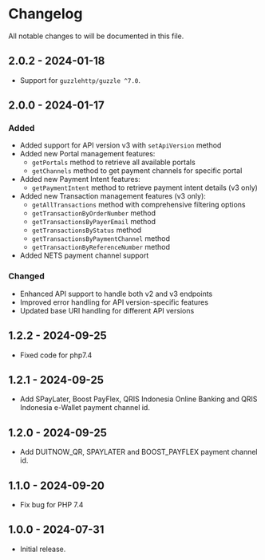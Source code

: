 # Changelog

All notable changes to will be documented in this file.

## 2.0.2 - 2024-01-18
- Support for `guzzlehttp/guzzle ^7.0`.

## 2.0.0 - 2024-01-17

### Added
- Added support for API version v3 with `setApiVersion` method
- Added new Portal management features:
  - `getPortals` method to retrieve all available portals
  - `getChannels` method to get payment channels for specific portal
- Added new Payment Intent features:
  - `getPaymentIntent` method to retrieve payment intent details (v3 only)
- Added new Transaction management features (v3 only):
  - `getAllTransactions` method with comprehensive filtering options
  - `getTransactionByOrderNumber` method
  - `getTransactionsByPayerEmail` method
  - `getTransactionsByStatus` method
  - `getTransactionsByPaymentChannel` method
  - `getTransactionByReferenceNumber` method
- Added NETS payment channel support

### Changed
- Enhanced API support to handle both v2 and v3 endpoints
- Improved error handling for API version-specific features
- Updated base URI handling for different API versions

## 1.2.2 - 2024-09-25

- Fixed code for php7.4

## 1.2.1 - 2024-09-25

- Add SPayLater, Boost PayFlex, QRIS Indonesia Online Banking and QRIS Indonesia e-Wallet payment channel id.

## 1.2.0 - 2024-09-25

- Add DUITNOW_QR, SPAYLATER and BOOST_PAYFLEX payment channel id.

## 1.1.0 - 2024-09-20

- Fix bug for PHP 7.4

## 1.0.0 - 2024-07-31

- Initial release.